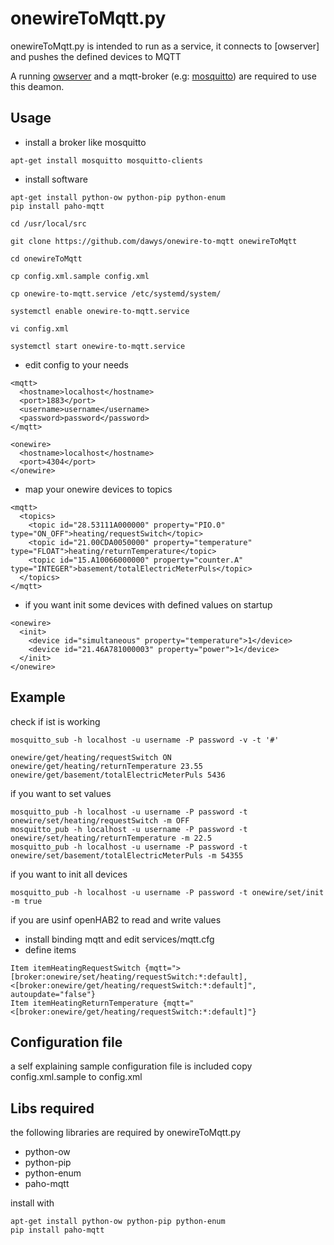 # onewireToMqtt.py

onewireToMqtt.py is intended to run as a service, it connects to [owserver] and pushes the defined devices to MQTT

A running [owserver](http://owfs.org/index.php?page=owserver) and a mqtt-broker (e.g: [mosquitto](https://mosquitto.org)) are required to use this deamon.

## Usage

- install a broker like mosquitto
```
apt-get install mosquitto mosquitto-clients
```

- install software
```
apt-get install python-ow python-pip python-enum
pip install paho-mqtt

cd /usr/local/src

git clone https://github.com/dawys/onewire-to-mqtt onewireToMqtt

cd onewireToMqtt

cp config.xml.sample config.xml

cp onewire-to-mqtt.service /etc/systemd/system/

systemctl enable onewire-to-mqtt.service

vi config.xml

systemctl start onewire-to-mqtt.service
```
- edit config to your needs
```
<mqtt>
  <hostname>localhost</hostname>
  <port>1883</port>
  <username>username</username>
  <password>password</password>
</mqtt>

<onewire>
  <hostname>localhost</hostname>
  <port>4304</port>
</onewire>
```
- map your onewire devices to topics
```
<mqtt>
  <topics>
    <topic id="28.53111A000000" property="PIO.0" type="ON_OFF">heating/requestSwitch</topic>
    <topic id="21.00CDA0050000" property="temperature" type="FLOAT">heating/returnTemperature</topic>
    <topic id="15.A10066000000" property="counter.A" type="INTEGER">basement/totalElectricMeterPuls</topic>
  </topics>
</mqtt>
```
- if you want init some devices with defined values on startup
```
<onewire>
  <init>
    <device id="simultaneous" property="temperature">1</device>
    <device id="21.46A781000003" property="power">1</device>
  </init>
</onewire>
```

## Example
check if ist is working
```
mosquitto_sub -h localhost -u username -P password -v -t '#'

onewire/get/heating/requestSwitch ON
onewire/get/heating/returnTemperature 23.55
onewire/get/basement/totalElectricMeterPuls 5436
```
if you want to set values
```
mosquitto_pub -h localhost -u username -P password -t onewire/set/heating/requestSwitch -m OFF
mosquitto_pub -h localhost -u username -P password -t onewire/set/heating/returnTemperature -m 22.5
mosquitto_pub -h localhost -u username -P password -t onewire/set/basement/totalElectricMeterPuls -m 54355
```
if you want to init all devices
```
mosquitto_pub -h localhost -u username -P password -t onewire/set/init -m true
```

if you are usinf openHAB2 to read and write values
- install binding mqtt and edit services/mqtt.cfg
- define items
```
Item itemHeatingRequestSwitch {mqtt=">[broker:onewire/set/heating/requestSwitch:*:default], <[broker:onewire/get/heating/requestSwitch:*:default]", autoupdate="false"}
Item itemHeatingReturnTemperature {mqtt="<[broker:onewire/get/heating/requestSwitch:*:default]"}
```

## Configuration file

a self explaining sample configuration file is included 
copy config.xml.sample to config.xml

## Libs required
the following libraries are required by onewireToMqtt.py
- python-ow
- python-pip
- python-enum
- paho-mqtt

install with
```
apt-get install python-ow python-pip python-enum
pip install paho-mqtt
```
